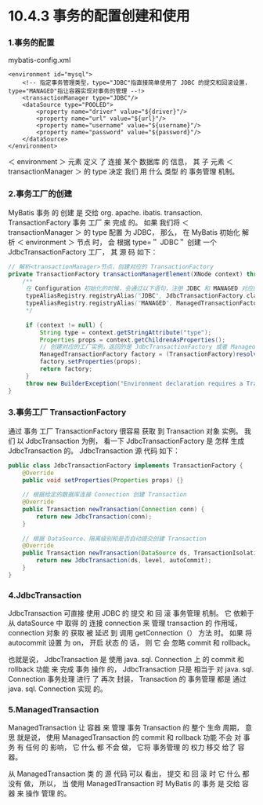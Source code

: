 # 10.4.3 事务的配置创建和使用

### 1.事务的配置

mybatis-config.xml

```
<environment id="mysql">
    <!-- 指定事务管理类型，type="JDBC"指直接简单使用了 JDBC 的提交和回滚设置，type="MANAGED"指让容器实现对事务的管理 --!>
    <transactionManager type="JDBC"/>
    <dataSource type="POOLED">
        <property name="driver" value="${driver}"/>
        <property name="url" value="${url}"/>
        <property name="username" value="${username}"/>
        <property name="password" value="${password}"/>
    </dataSource>
</environment>
```

＜ environment ＞ 元素 定义 了 连接 某个 数据库 的 信息， 其 子 元素 ＜ transactionManager ＞ 的 type 决定 我们 用 什么 类型 的 事务管理 机制。

### 2.事务工厂的创建

MyBatis 事务 的 创建 是 交给 org. apache. ibatis. transaction. TransactionFactory 事务 工厂 来 完成 的。 如果 我们将 ＜ transactionManager ＞ 的 type 配置 为 JDBC， 那么， 在 MyBatis 初始化 解析 ＜ environment ＞ 节点 时， 会 根据 type=＂ JDBC＂ 创建 一个 JdbcTransactionFactory 工厂， 其 源 码 如下：

```java
// 解析<transactionManager>节点，创建对应的 TransactionFactory
private TransactionFactory transactionManagerElement(XNode context) throws Exception {
    /**
     在 Configuration 初始化的时候，会通过以下语句，注册 JDBC 和 MANAGED 对应的工厂类
     typeAliasRegistry.registryAlias("JDBC", JdbcTransactionFactory.class);
     typeAliasRegistry.registryAlias("MANAGED", ManagedTransactionFactory.class);
     */
     
     if (context != null) {
         String type = context.getStringAttribute("type");
         Properties props = context.getChildrenAsProperties();
         // 创建对应的工厂实例，返回的是 JdbcTransactionFactory 或者 ManagedTransactionFactory 其中之一
         ManagedTransactionFactory factory = (TransactionFactory)resolveClass(type).newInstance();
         factory.setProperties(props);
         return factory;
     }
     throw new BuilderException("Environment declaration requires a TransactionFactory.");
}
```

### 3.事务工厂 TransactionFactory

通过 事务 工厂 TransactionFactory 很容易 获取 到 Transaction 对象 实例。 我们 以 JdbcTransaction 为例， 看一下 JdbcTransactionFactory 是 怎样 生成 JdbcTransaction 的。 JdbcTransaction 源 代码 如下：

```java
public class JdbcTransactionFactory implements TransactionFactory {
    @Override
    public void setProperties(Properties props) {}
    
    // 根据给定的数据库连接 Connection 创建 Transaction
    @Override
    public Transaction newTransaction(Connection conn) {
        return new JdbcTransaction(conn);
    }
    
    // 根据 DataSource、隔离级别和是否自动提交创建 Transaction
    @Override
    public Transaction newTransaction(DataSource ds, TransactionIsolationLevel level, boolean autoCommit) {
        return new JdbcTransaction(ds, level, autoCommit);
    }
}
```

### 4.JdbcTransaction

JdbcTransaction 可直接 使用 JDBC 的 提交 和 回 滚 事务管理 机制。 它 依赖于 从 dataSource 中 取得 的 连接 connection 来 管理 transaction 的 作用域， connection 对象 的 获取 被 延迟 到 调用 getConnection（） 方法 时。 如果 将 autocommit 设置 为 on， 开启 状态 的 话， 则 它 会 忽略 commit 和 rollback。

也就是说， JdbcTransaction 是 使用 java. sql. Connection 上 的 commit 和 rollback 功能 来 完成 事务 操作 的， JdbcTransaction 只是 相当于 对 java. sql. Connection 事务处理 进行 了 再次 封装， Transaction 的 事务管理 都是 通过 java. sql. Connection 实现 的。

### 5.ManagedTransaction

ManagedTransaction 让 容器 来 管理 事务 Transaction 的 整个 生命 周期， 意思 就是说， 使用 ManagedTransaction 的 commit 和 rollback 功能 不会 对 事务 有 任何 的 影响， 它 什么 都 不会 做， 它将 事务管理 的 权力 移交 给了 容器。

从 ManagedTransaction 类 的 源 代码 可以 看出， 提交 和 回 滚 时 它 什么 都 没有 做， 所以， 当 使用 ManagedTransaction 时 MyBatis 的 事务 是 交给 容器 来 操作 管理 的。

